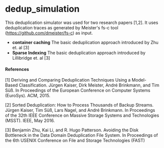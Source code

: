 # dedup_simulation
This deduplication simulator was used for two research papers [1,2]. It uses deduplication traces as generated by Meister's fs-c tool (https://github.com/dmeister/fs-c) as input.

- **container caching** The basic deduplication approach introduced by Zhu et. al [3]
- **Sparse Indexing** The basic deduplication approach introduced by Lillibridge et. al [3]


#### References
[1] Deriving and Comparing Deduplication Techniques Using a Model- Based Classification. Jürgen Kaiser, Dirk Meister, André Brinkmann, and Tim Süß. In Proceedings of the European Conference on Computer Systems (EuroSys). ACM, 2015.

[2] Sorted Deduplication: How to Process Thousands of Backup Streams. Jürgen Kaiser, Tim Süß, Lars Nagel, and André Brinkmann. In Proceedings of the 32th IEEE Conference on Massive Storage Systems and Technologies (MSST). IEEE, May 2016.

[3] Benjamin Zhu, Kai Li, and R. Hugo Patterson. Avoiding the Disk Bottleneck in the Data Domain Deduplication File System. In Proceedings of the 6th USENIX Conference on File and Storage Technologies (FAST)
